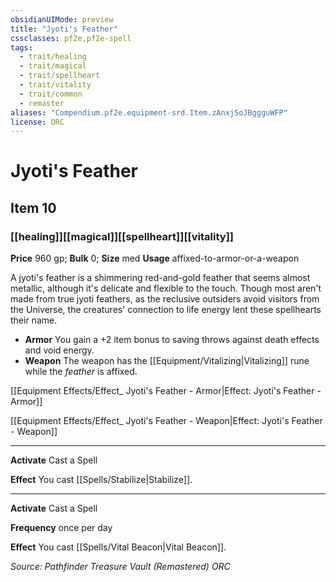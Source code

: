 ```yaml
---
obsidianUIMode: preview
title: "Jyoti's Feather"
cssclasses: pf2e,pf2e-spell
tags:
  - trait/healing
  - trait/magical
  - trait/spellheart
  - trait/vitality
  - trait/common
  - remaster
aliases: "Compendium.pf2e.equipment-srd.Item.zAnxjSoJBggguWFP"
license: ORC
---
```

# Jyoti's Feather
## Item 10
### [[healing]][[magical]][[spellheart]][[vitality]]


**Price** 960 gp; 
**Bulk** 0; **Size** med
**Usage** affixed-to-armor-or-a-weapon

A jyoti's feather is a shimmering red-and-gold feather that seems almost metallic, although it's delicate and flexible to the touch. Though most aren't made from true jyoti feathers, as the reclusive outsiders avoid visitors from the Universe, the creatures' connection to life energy lent these spellhearts their name.

*   **Armor** You gain a +2 item bonus to saving throws against death effects and void energy.
*   **Weapon** The weapon has the [[Equipment/Vitalizing|Vitalizing]] rune while the _feather_ is affixed.

[[Equipment Effects/Effect_ Jyoti's Feather - Armor|Effect: Jyoti's Feather - Armor]]

[[Equipment Effects/Effect_ Jyoti's Feather - Weapon|Effect: Jyoti's Feather - Weapon]]

* * *

**Activate** Cast a Spell

**Effect** You cast [[Spells/Stabilize|Stabilize]].

* * *

**Activate** Cast a Spell

**Frequency** once per day

**Effect** You cast [[Spells/Vital Beacon|Vital Beacon]].

*Source: Pathfinder Treasure Vault (Remastered)*
*ORC*